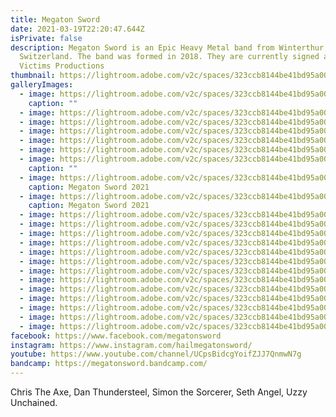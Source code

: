 ```yaml
---
title: Megaton Sword
date: 2021-03-19T22:20:47.644Z
isPrivate: false
description: Megaton Sword is an Epic Heavy Metal band from Winterthur,
  Switzerland. The band was formed in 2018. They are currently signed at Dying
  Victims Productions
thumbnail: https://lightroom.adobe.com/v2c/spaces/323ccb8144be41bd95a00bec4c4a31fc/assets/98cdb395245c99cbd4b244d5694ff062/revisions/eb92d40dd81240a4bae5dbb83c0abcb8/renditions/cf182bf24349e49d50cbdd24736042c2
galleryImages:
  - image: https://lightroom.adobe.com/v2c/spaces/323ccb8144be41bd95a00bec4c4a31fc/assets/98cdb395245c99cbd4b244d5694ff062/revisions/eb92d40dd81240a4bae5dbb83c0abcb8/renditions/cf182bf24349e49d50cbdd24736042c2
    caption: ""
  - image: https://lightroom.adobe.com/v2c/spaces/323ccb8144be41bd95a00bec4c4a31fc/assets/476d5827ad6c0d4e7b00dff394ef04f2/revisions/742f0470f3fb46e2b42f9baf5cc4e3b6/renditions/6930b13bf266d48616aa3a898d1e7b68
  - image: https://lightroom.adobe.com/v2c/spaces/323ccb8144be41bd95a00bec4c4a31fc/assets/11968d52a9f8ff70431e5d069684998a/revisions/ff7adea354ff46038e2214464faf0820/renditions/4d55f11002634d090f984dd9aa61b8b7
  - image: https://lightroom.adobe.com/v2c/spaces/323ccb8144be41bd95a00bec4c4a31fc/assets/c604ac1c07060e1a198d6b72aec7ac95/revisions/59991acd57984c22b93c4425fd9587db/renditions/0e32dbd2dd92932813e81e511c200af6
  - image: https://lightroom.adobe.com/v2c/spaces/323ccb8144be41bd95a00bec4c4a31fc/assets/ab20db884625753dba1b5f4c90bc0cc4/revisions/56fe9d3f55b740938af47b1c4cc826bc/renditions/a0d75092bcbced0118c2fa8a9850dfe2
  - image: https://lightroom.adobe.com/v2c/spaces/323ccb8144be41bd95a00bec4c4a31fc/assets/245b11b2085f82f520b57344af5aa2f8/revisions/26ffc9b532b64fb1a49785bf598dc301/renditions/65d73f11a1822f2a277fe1893e1ff692
  - image: https://lightroom.adobe.com/v2c/spaces/323ccb8144be41bd95a00bec4c4a31fc/assets/59ba0d355719ac1208f5a49cb2dd9b5f/revisions/b1801676abdc4dcfb741f2a6dfc71d13/renditions/0d1a78a8cbd82d247423118d562911fd
    caption: ""
  - image: https://lightroom.adobe.com/v2c/spaces/323ccb8144be41bd95a00bec4c4a31fc/assets/e0dc98fac48c03d6f75dc78efabc086c/revisions/dfc7f3ccf0a74d4f9166c4c2476a99c8/renditions/89bbf118217cee1174e04905f85c53a5
    caption: Megaton Sword 2021
  - image: https://lightroom.adobe.com/v2c/spaces/323ccb8144be41bd95a00bec4c4a31fc/assets/6e54ef04c636b9b2668a9516e0b5c52b/revisions/49dd39475f7546dcb9b4f4c5880f7c8e/renditions/c528a16e6f3f24ba1f8c9dbc07fe7a24
    caption: Megaton Sword 2021
  - image: https://lightroom.adobe.com/v2c/spaces/323ccb8144be41bd95a00bec4c4a31fc/assets/8d620055b14a5d1e04b82ac49553a379/revisions/cef0a59939f84e3fb97ab60538aa485d/renditions/bb015296d5bf4622dee3b1c7dc32c2e9
  - image: https://lightroom.adobe.com/v2c/spaces/323ccb8144be41bd95a00bec4c4a31fc/assets/9ae48246d85ba7688e7011c01cc6947c/revisions/e5eec55437fe44fe92310e8abe7a9997/renditions/ca9bffaeb653f8223f5abd3b2644b6af
  - image: https://lightroom.adobe.com/v2c/spaces/323ccb8144be41bd95a00bec4c4a31fc/assets/74d5be556195cfedbb0862cf79fd27ba/revisions/a241097f5bfd40ee8d16ad3b6a2b788f/renditions/a1388c40b3020679f227b7ad55cee939
  - image: https://lightroom.adobe.com/v2c/spaces/323ccb8144be41bd95a00bec4c4a31fc/assets/3a9ed34b7a8dae83508f5a503facfffa/revisions/8a753183bf9e4bcc9fb6d02280a88d34/renditions/d1f61c4a27ff6ef118402ba465022404
  - image: https://lightroom.adobe.com/v2c/spaces/323ccb8144be41bd95a00bec4c4a31fc/assets/737a595af7d10cae54b7815145628075/revisions/4c5753ec9aeb47d1b44ef7930df6a2df/renditions/2c1715a50b324f2b0a518912500f6b25
  - image: https://lightroom.adobe.com/v2c/spaces/323ccb8144be41bd95a00bec4c4a31fc/assets/ebabca388b53361bc1924ec4603cfe89/revisions/49978ccb63d14150a7e25d2a19b2264a/renditions/ca4888ecf247d6e46962d7866801c6e4
  - image: https://lightroom.adobe.com/v2c/spaces/323ccb8144be41bd95a00bec4c4a31fc/assets/ad6fa7d95268a18159866b1658883a5c/revisions/1f88404e87c14d8f9bbf2d38396b80db/renditions/c83b1744e7be0d1de6f4a4ae5eb37f7a
  - image: https://lightroom.adobe.com/v2c/spaces/323ccb8144be41bd95a00bec4c4a31fc/assets/6d811b89916b80744473797443f6be88/revisions/d6096816552a42b3ac637becd3cd2bc7/renditions/5780c2be53a996f210a54e281620089d
  - image: https://lightroom.adobe.com/v2c/spaces/323ccb8144be41bd95a00bec4c4a31fc/assets/d0f909073e18c51286456039eb226ac3/revisions/6845433fb9c94e7496cf294f45161ec0/renditions/a87020c4f404bd7f5ad823ddc89a3120
  - image: https://lightroom.adobe.com/v2c/spaces/323ccb8144be41bd95a00bec4c4a31fc/assets/5839b43f2745ad5397ca656f58988999/revisions/0a9bca3f82974cefadc237c7eeca6193/renditions/03bae370c20571b192cb4252f5ba3144
  - image: https://lightroom.adobe.com/v2c/spaces/323ccb8144be41bd95a00bec4c4a31fc/assets/d554d1a1156f743dbf1557de6b011c7e/revisions/72af3682b7c74bf4b6ccf9e4542dc2af/renditions/f875929b73979c4f983094120d770cb9
  - image: https://lightroom.adobe.com/v2c/spaces/323ccb8144be41bd95a00bec4c4a31fc/assets/d42ca193e408489efa04331b0a442b4b/revisions/97e2615a1c8b48b98d3269023615be03/renditions/e3f4d61086ecc67866ee84a3536fe793
  - image: https://lightroom.adobe.com/v2c/spaces/323ccb8144be41bd95a00bec4c4a31fc/assets/e8c1601aeb6a4f417f31b42604c72f86/revisions/3d473d602e5f43a1a558783b418ccd4d/renditions/6ea6c9874905ff4689926d88ed37812f
facebook: https://www.facebook.com/megatonsword
instagram: https://www.instagram.com/hailmegatonsword/
youtube: https://www.youtube.com/channel/UCpsBidcgYoifZJJ7QnmwN7g
bandcamp: https://megatonsword.bandcamp.com/
---
```

Chris The Axe, Dan Thundersteel, Simon the Sorcerer, Seth Angel, Uzzy Unchained.
